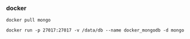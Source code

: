 ### docker

```shell
docker pull mongo
```

```shell
docker run -p 27017:27017 -v /data/db --name docker_mongodb -d mongo
```


